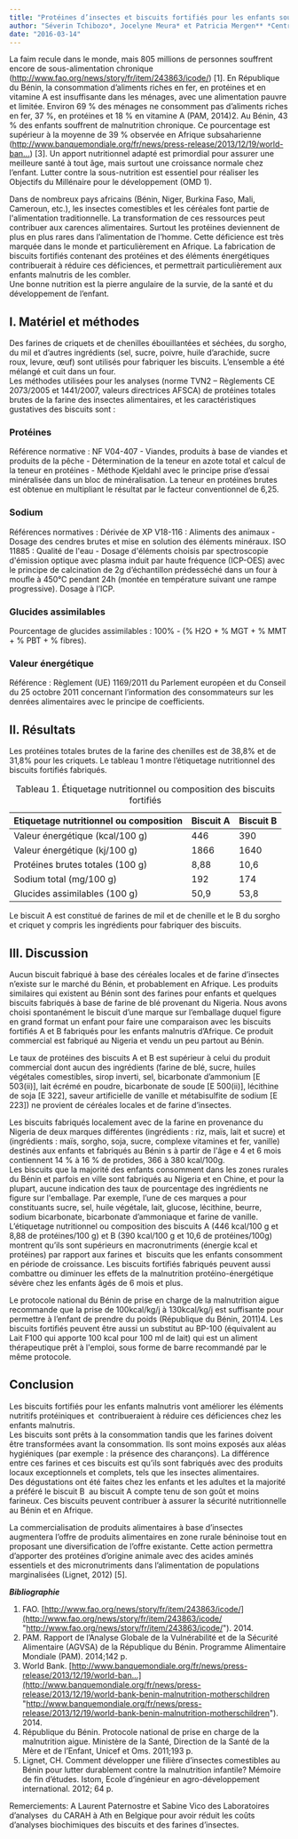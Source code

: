 ```yaml
---
title: "Protéines d’insectes et biscuits fortifiés pour les enfants souffrant de malnutrition en Afrique"
author: "Séverin Tchibozo*, Jocelyne Meura* et Patricia Mergen** *Centre de Recherche pour la Gestion de la Biodiversité (CRGB), 04 B.p. 0385 Cotonou, Bénin** Muséum Royal de l’Afrique Centrale (MRAC), Leuvensesteenweg 13, 3080 Tervuren, Belgique"
date: "2016-03-14"
---
```


<div class="teaser"><p>La faim recule dans le monde, mais 805 millions de personnes souffrent encore de sous-alimentation chronique (<a href="http://www.fao.org/news/story/fr/item/243863/icode/" title="http://www.fao.org/news/story/fr/item/243863/icode/">http://www.fao.org/news/story/fr/item/243863/icode/</a>) [1]. En République du Bénin, la consommation d’aliments riches en fer, en protéines et en vitamine A est insuffisante dans les ménages, avec une alimentation pauvre et limitée. Environ 69 % des ménages ne consomment pas d’aliments riches en fer, 37 %, en protéines et 18 % en vitamine A (PAM, 2014)2. Au Bénin, 43 % des enfants souffrent de malnutrition chronique. Ce pourcentage est supérieur à la moyenne de 39 % observée en Afrique subsaharienne (<a href="http://www.banquemondiale.org/fr/news/press-release/2013/12/19/world-bank-benin-malnutrition-motherschildren" title="http://www.banquemondiale.org/fr/news/press-release/2013/12/19/world-bank-benin-malnutrition-motherschildren">http://www.banquemondiale.org/fr/news/press-release/2013/12/19/world-ban...</a>) [3]. Un apport nutritionnel adapté est primordial pour assurer une meilleure santé à tout âge, mais surtout une croissance normale chez l’enfant. Lutter contre la sous-nutrition est essentiel pour réaliser les Objectifs du Millénaire pour le développement (OMD 1).</p>
<p>Dans de nombreux pays africains (Bénin, Niger, Burkina Faso, Mali, Cameroun, etc.), les insectes comestibles et les céréales font partie de l'alimentation traditionnelle. La transformation de ces ressources peut contribuer aux carences alimentaires. Surtout les protéines deviennent de plus en plus rares dans l’alimentation de l’homme. Cette déficience est très marquée dans le monde et particulièrement en Afrique. La fabrication de biscuits fortifiés contenant des protéines et des éléments énergétiques contribuerait à réduire ces déficiences, et permettrait particulièrement aux enfants malnutris de les combler.<br />
​Une bonne nutrition est la pierre angulaire de la survie, de la santé et du développement de l’enfant.</p></div>

## I. Matériel et méthodes

Des farines de criquets et de chenilles ébouillantées et séchées, du sorgho, du mil et d’autres ingrédients (sel, sucre, poivre, huile d’arachide, sucre roux, levure, œuf) sont utilisés pour fabriquer les biscuits. L’ensemble a été mélangé et cuit dans un four.  
Les méthodes utilisées pour les analyses (norme TVN2 – Règlements CE 2073/2005 et 1441/2007, valeurs directrices AFSCA) de protéines totales brutes de la farine des insectes alimentaires, et les caractéristiques gustatives des biscuits sont :

### Protéines  

Référence normative : NF V04-407 - Viandes, produits à base de viandes et produits de la pêche - Détermination de la teneur en azote total et calcul de la teneur en protéines - Méthode Kjeldahl avec le principe prise d’essai minéralisée dans un bloc de minéralisation. La teneur en protéines brutes est obtenue en multipliant le résultat par le facteur conventionnel de 6,25.

### Sodium

Références normatives : Dérivée de XP V18-116 : Aliments des animaux - Dosage des cendres brutes et mise en solution des éléments minéraux. ISO 11885 : Qualité de l'eau - Dosage d'éléments choisis par spectroscopie d'émission optique avec plasma induit par haute fréquence (ICP-OES) avec le principe de calcination de 2g d’échantillon prédesséché dans un four à moufle à 450°C pendant 24h (montée en température suivant une rampe progressive). Dosage à l’ICP.

### Glucides assimilables

Pourcentage de glucides assimilables : 100% - (% H2O + % MGT + % MMT + % PBT + % fibres).

### Valeur énergétique

Référence : Règlement (UE) 1169/2011 du Parlement européen et du Conseil du 25 octobre 2011 concernant l’information des consommateurs sur les denrées alimentaires avec le principe de coefficients.

## II. Résultats

Les protéines totales brutes de la farine des chenilles est de 38,8% et de 31,8% pour les criquets. Le tableau 1 montre l’étiquetage nutritionnel des biscuits fortifiés fabriqués. 

<table>
<caption>Tableau 1. Étiquetage nutritionnel ou composition des biscuits fortifiés</caption>

<thead>

<tr>

<th scope="col">Etiquetage nutritionnel ou composition</th>

<th scope="col">Biscuit A</th>

<th scope="col">Biscuit B</th>

</tr>

</thead>

<tbody>

<tr>

<td>Valeur énergétique (kcal/100 g)</td>

<td>446</td>

<td>390</td>

</tr>

<tr>

<td>Valeur énergétique (kj/100 g)</td>

<td>1866</td>

<td>1640</td>

</tr>

<tr>

<td>Protéines brutes totales (100 g)</td>

<td>8,88</td>

<td>10,6</td>

</tr>

<tr>

<td>Sodium total (mg/100 g)</td>

<td>192</td>

<td>174</td>

</tr>

<tr>

<td>Glucides assimilables (100 g)</td>

<td>50,9</td>

<td>53,8</td>

</tr>

</tbody>

</table>

Le biscuit A est constitué de farines de mil et de chenille et le B du sorgho et criquet y compris les ingrédients pour fabriquer des biscuits.  

## III. Discussion

Aucun biscuit fabriqué à base des céréales locales et de farine d’insectes n’existe sur le marché du Bénin, et probablement en Afrique. Les produits similaires qui existent au Bénin sont des farines pour enfants et quelques biscuits fabriqués à base de farine de blé provenant du Nigeria. Nous avons choisi spontanément le biscuit d’une marque sur l’emballage duquel figure en grand format un enfant pour faire une comparaison avec les biscuits fortifiés A et B fabriqués pour les enfants malnutris d’Afrique. Ce produit commercial est fabriqué au Nigeria et vendu un peu partout au Bénin.

Le taux de protéines des biscuits A et B est supérieur à celui du produit commercial dont aucun des ingrédients (farine de blé, sucre, huiles végétales comestibles, sirop inverti, sel, bicarbonate d’ammonium [E 503(ii)], lait écrémé en poudre, bicarbonate de soude [E 500(ii)], lécithine de soja [E 322], saveur artificielle de vanille et métabisulfite de sodium [E 223]) ne provient de céréales locales et de farine d’insectes.

Les biscuits fabriqués localement avec de la farine en provenance du Nigeria de deux marques différentes (ingrédients : riz, maïs, lait et sucre) et (ingrédients : maïs, sorgho, soja, sucre, complexe vitamines et fer, vanille) destinés aux enfants et fabriqués au Bénin s à partir de l'âge e 4 et 6 mois contiennent 14 % à 16 % de protides, 366 à 380 kcal/100g.  
Les biscuits que la majorité des enfants consomment dans les zones rurales du Bénin et parfois en ville sont fabriqués au Nigeria et en Chine, et pour la plupart, aucune indication des taux de pourcentage des ingrédients ne figure sur l'emballage. Par exemple, l’une de ces marques a pour constituants sucre, sel, huile végétale, lait, glucose, lécithine, beurre, sodium bicarbonate, bicarbonate d’ammoniaque et farine de vanille. L’étiquetage nutritionnel ou composition des biscuits A (446 kcal/100 g et 8,88 de protéines/100 g) et B (390 kcal/100 g et 10,6 de protéines/100g) montrent qu’ils sont supérieurs en macronutriments (énergie kcal et protéines) par rapport aux farines et  biscuits que les enfants consomment en période de croissance. Les biscuits fortifiés fabriqués peuvent aussi combattre ou diminuer les effets de la malnutrition protéino-énergétique sévère chez les enfants âgés de 6 mois et plus.

Le protocole national du Bénin de prise en charge de la malnutrition aigue recommande que la prise de 100kcal/kg/j à 130kcal/kg/j est suffisante pour permettre à l’enfant de prendre du poids (République du Bénin, 2011)4. Les biscuits fortifiés peuvent être aussi un substitut au BP-100 (équivalent au Lait F100 qui apporte 100 kcal pour 100 ml de lait) qui est un aliment thérapeutique prêt à l'emploi, sous forme de barre recommandé par le même protocole.

## Conclusion

Les biscuits fortifiés pour les enfants malnutris vont améliorer les éléments nutritifs protéiniques et  contribueraient à réduire ces déficiences chez les enfants malnutris.  
Les biscuits sont prêts à la consommation tandis que les farines doivent être transformées avant la consommation. Ils sont moins exposés aux aléas hygiéniques (par exemple : la présence des charançons). La différence entre ces farines et ces biscuits est qu’ils sont fabriqués avec des produits locaux exceptionnels et complets, tels que les insectes alimentaires.  
Des dégustations ont été faites chez les enfants et les adultes et la majorité a préféré le biscuit B  au biscuit A compte tenu de son goût et moins farineux. Ces biscuits peuvent contribuer à assurer la sécurité nutritionnelle au Bénin et en Afrique. 

La commercialisation de produits alimentaires à base d’insectes augmentera l’offre de produits alimentaires en zone rurale béninoise tout en proposant une diversification de l’offre existante. Cette action permettra d’apporter des protéines d’origine animale avec des acides aminés essentiels et des micronutriments dans l’alimentation de populations marginalisées (Lignet, 2012) [5].

_**Bibliographie**_

1.  FAO. [http://www.fao.org/news/story/fr/item/243863/icode/](http://www.fao.org/news/story/fr/item/243863/icode/ "http://www.fao.org/news/story/fr/item/243863/icode/"). 2014.  
2.  PAM. Rapport de l’Analyse Globale de la Vulnérabilité et de la Sécurité Alimentaire (AGVSA) de la République du Bénin. Programme Alimentaire Mondiale (PAM). 2014;142 p.  
3.  World Bank. [http://www.banquemondiale.org/fr/news/press-release/2013/12/19/world-ban...](http://www.banquemondiale.org/fr/news/press-release/2013/12/19/world-bank-benin-malnutrition-motherschildren "http://www.banquemondiale.org/fr/news/press-release/2013/12/19/world-bank-benin-malnutrition-motherschildren"). 2014.  
4.  République du Bénin. Protocole national de prise en charge de la malnutrition aigue. Ministère de la Santé, Direction de la Santé de la Mère et de l’Enfant, Unicef et Oms. 2011;193 p.  
5.  Lignet, CH. Comment développer une filière d’insectes comestibles au Bénin pour lutter durablement contre la malnutrition infantile? Mémoire de fin d’études. Istom, Ecole d’ingénieur en agro-développement international. 2012; 64 p.

Remerciements: A Laurent Paternostre et Sabine Vico des Laboratoires d’analyses  du CARAH à Ath en Belgique pour avoir réduit les coûts d’analyses biochimiques des biscuits et des farines d’insectes.